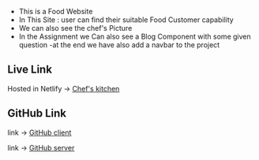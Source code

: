 - This is a Food Website
- In This Site : user can find their suitable Food Customer capability
- We can also see the chef's Picture
- In the Assignment we Can also see a Blog Component with some given question
  -at the end we have also add a navbar to the project

## Live Link

Hosted in Netlify -> [Chef's kitchen](https://illustrious-mousse-443312.netlify.app/)

## GitHub Link

link -> [GitHub client](https://github.com/programming-hero-web-course-4/b7a10-chef-recipe-hunter-client-side-arshadrahman02)

link -> [GitHub server](https://github.com/programming-hero-web-course-4/b7a10-chef-recipe-hunter-server-side-arshadrahman02)
